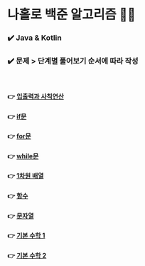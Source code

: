 # 나홀로 백준 알고리즘 🔨🔨
### ✔️ Java & Kotlin
### ✔️ 문제 > 단계별 풀어보기 순서에 따라 작성

<br/>

#### 👉 [입출력과 사칙연산](https://www.acmicpc.net/step/1) 
#### 👉 [if문](https://www.acmicpc.net/step/4) 
#### 👉 [for문](https://www.acmicpc.net/step/3) 
#### 👉 [while문](https://www.acmicpc.net/step/2) 


#### 👉 [1차원 배열](https://www.acmicpc.net/step/6) 
#### 👉 [함수](https://www.acmicpc.net/step/5) 

#### 👉 [문자열](https://www.acmicpc.net/step/7)
#### 👉 [기본 수학 1](https://www.acmicpc.net/step/8) 
#### 👉 [기본 수학 2](https://www.acmicpc.net/step/10) 
